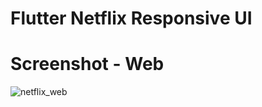 # Flutter Netflix Responsive UI

# Screenshot - Web
![netflix_web](https://user-images.githubusercontent.com/48143957/90973656-b9bc9400-e541-11ea-9c15-e8189a9e2471.png)

